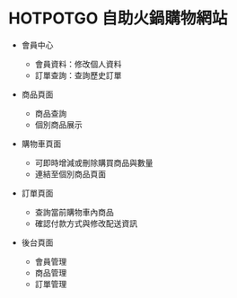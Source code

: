 # HOTPOTGO 自助火鍋購物網站

- 會員中心
  - 會員資料：修改個人資料
  - 訂單查詢：查詢歷史訂單
  
- 商品頁面
  - 商品查詢
  - 個別商品展示
  
- 購物車頁面
  - 可即時增減或刪除購買商品與數量
  - 連結至個別商品頁面
  
- 訂單頁面
  - 查詢當前購物車內商品
  - 確認付款方式與修改配送資訊

- 後台頁面
  - 會員管理
  - 商品管理
  - 訂單管理
